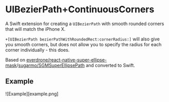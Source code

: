 # UIBezierPath+ContinuousCorners

A Swift extension for creating a `UIBezierPath` with smooth rounded corners that will match the iPhone X. 

`+[UIBezierPath bezierPathWithRoundedRect:cornerRadius:]`  will also give you smooth corners, but does not allow you to specify the radius for each corner individually - this does.

Based on [everdrone/react-native-super-ellipse-mask](https://github.com/everdrone/react-native-super-ellipse-mask)/[sugarmo/SGMSuperEllipsePath](https://github.com/sugarmo/SGMSuperEllipsePath) and converted to Swift.

## Example

![Example][example.png]
